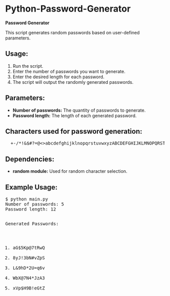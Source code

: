 # Python-Password-Generator

<!-- Introduction -->
<p><strong>Password Generator</strong></p>
<p>This script generates random passwords based on user-defined parameters.</p>

<!-- Usage Instructions -->
<h2>Usage:</h2>
<ol>
  <li>Run the script.</li>
  <li>Enter the number of passwords you want to generate.</li>
  <li>Enter the desired length for each password.</li>
  <li>The script will output the randomly generated passwords.</li>
</ol>

<!-- Parameters -->
<h2>Parameters:</h2>
<ul>
  <li><strong>Number of passwords:</strong> The quantity of passwords to generate.</li>
  <li><strong>Password length:</strong> The length of each generated password.</li>
</ul>

<!-- Character Set -->
<h2>Characters used for password generation:</h2>
<pre>
  +-/*!&$#?=@<>abcdefghijklnopqrstuvwxyzABCDEFGHIJKLMNOPQRSTUVWXYZ1234567890
</pre>

<!-- Dependencies -->
<h2>Dependencies:</h2>
<ul>
  <li><strong>random module:</strong> Used for random character selection.</li>
</ul>

<!-- Example Usage -->
<h2>Example Usage:</h2>
<pre>
$ python main.py
Number of passwords: 5
Password length: 12

Generated Passwords:
1. aG$5Kp@7tRwQ
2. 8yJ!3bN#vZpS
3. L&9hD*2U=q6v
4. WbX@7N4*JzA3
5. xVp$H9B!eGtZ
</pre>
